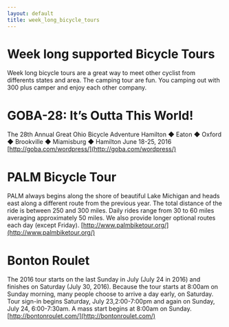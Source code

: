 ```yaml
---
layout: default
title: week_long_bicycle_tours
---
```


# Week long supported  Bicycle Tours
Week long bicycle tours are a great way to meet other cyclist from differents states and area.
The camping tour are fun. You camping out with 300 plus camper and enjoy each other company.

# GOBA-28: It’s Outta This World!
The 28th Annual Great Ohio Bicycle Adventure
Hamilton ◆ Eaton ◆ Oxford ◆ Brookville ◆ Miamisburg ◆ Hamilton
June 18-25, 2016
[http://goba.com/wordpress/](http://goba.com/wordpress/)


# PALM Bicycle Tour

PALM always begins along the shore of beautiful Lake Michigan and heads east along a different route from the previous year.  The total distance of the ride is between 250 and 300 miles. Daily rides range from 30 to 60 miles averaging approximately 50 miles. We also provide longer optional routes each day (except Friday).
[http://www.palmbiketour.org/](http://www.palmbiketour.org/)

# Bonton Roulet

The 2016 tour starts on the last Sunday in July (July 24 in 2016) and finishes on  Saturday (July 30, 2016). Because the tour starts at 8:00am on Sunday morning, many people choose to arrive a day early, on Saturday. Tour sign-in begins Saturday, July 23,2:00-7:00pm and again on Sunday, July 24, 6:00-7:30am. A mass start begins at 8:00am on Sunday.
[http://bontonroulet.com/](http://bontonroulet.com/)

